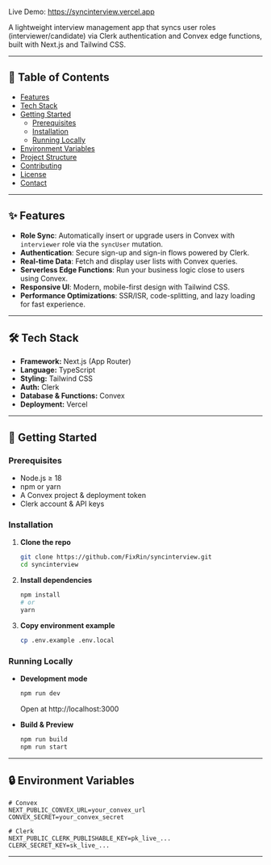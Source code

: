 Live Demo: https://syncinterview.vercel.app

A lightweight interview management app that syncs user roles (interviewer/candidate) via Clerk authentication and Convex edge functions, built with Next.js and Tailwind CSS.

---

## 📝 Table of Contents

- [Features](#-features)
- [Tech Stack](#-tech-stack)
- [Getting Started](#-getting-started)
  - [Prerequisites](#prerequisites)
  - [Installation](#installation)
  - [Running Locally](#running-locally)
- [Environment Variables](#-environment-variables)
- [Project Structure](#-project-structure)
- [Contributing](#-contributing)
- [License](#-license)
- [Contact](#-contact)

---

## ✨ Features

- **Role Sync**: Automatically insert or upgrade users in Convex with `interviewer` role via the `syncUser` mutation.
- **Authentication**: Secure sign-up and sign-in flows powered by Clerk.
- **Real-time Data**: Fetch and display user lists with Convex queries.
- **Serverless Edge Functions**: Run your business logic close to users using Convex.
- **Responsive UI**: Modern, mobile-first design with Tailwind CSS.
- **Performance Optimizations**: SSR/ISR, code-splitting, and lazy loading for fast experience.

---

## 🛠 Tech Stack

- **Framework:** Next.js (App Router)
- **Language:** TypeScript
- **Styling:** Tailwind CSS
- **Auth:** Clerk
- **Database & Functions:** Convex
- **Deployment:** Vercel

---

## 🚀 Getting Started

### Prerequisites

- Node.js ≥ 18
- npm or yarn
- A Convex project & deployment token
- Clerk account & API keys

### Installation

1. **Clone the repo**
   ```bash
   git clone https://github.com/FixRin/syncinterview.git
   cd syncinterview
   ```
2. **Install dependencies**
   ```bash
   npm install
   # or
   yarn
   ```
3. **Copy environment example**
   ```bash
   cp .env.example .env.local
   ```

### Running Locally

- **Development mode**
  ```bash
  npm run dev
  ```
  Open at http://localhost:3000

- **Build & Preview**
  ```bash
  npm run build
  npm run start
  ```

---

## 🔒 Environment Variables

```dotenv
# Convex
NEXT_PUBLIC_CONVEX_URL=your_convex_url
CONVEX_SECRET=your_convex_secret

# Clerk
NEXT_PUBLIC_CLERK_PUBLISHABLE_KEY=pk_live_...
CLERK_SECRET_KEY=sk_live_...
```

---
